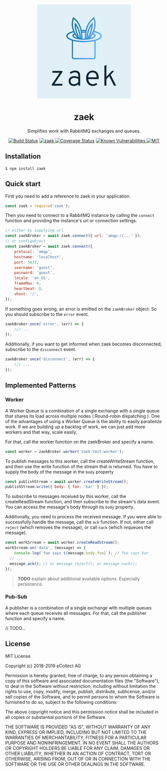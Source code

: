 <p align="center">
	<img src="assets/images/logo/vector/default.svg" width="300px" height="auto"/>
</p>

<h1 align="center">zaek</h1>

<p align="center">
Simplifies work with RabbitMQ exchanges and queues.
</p>

<p align="center">
<a href="https://travis-ci.org/eCollect/zaek" title="Build Status"><img src="https://travis-ci.org/eCollect/zaek.svg?branch=master" alt="Build Status" /></a>
<a href="https://www.npmjs.com/package/zaek" title="Build Status">
<img alt="zaek" src="https://img.shields.io/npm/v/zaek">
</a>
<a href='https://coveralls.io/github/eCollect/zaek?branch=next' title="Coverage Status"><img src='https://coveralls.io/repos/github/eCollect/zaek/badge.svg?branch=next' alt='Coverage Status' /></a>
<a href="https://snyk.io/test/github/ecollect/zaek" title="Known Vulnerabilities">
<img src="https://snyk.io/test/github/ecollect/zaek/badge.svg" alt="Known Vulnerabilities">
</a>
<a href="/eCollect/zaek/blob/master/LICENSE" title="zaek MIT license"><img alt="MIT" src="https://img.shields.io/github/license/ecollect/zaek"></a>

</p>

## Installation

```shell
$ npm install zaek
```

## Quick start

First you need to add a reference to zaek in your application.

```javascript
const zaek = require('zaek');
```

Then you need to connect to a RabbitMQ instance by calling the `connect` function and providing the instance's url or connection settings.

```javascript
// either by supplying url
const zaekBroker = await zaek.connect({ url: 'amqp://...' });
// or configobject
const zaekBroker = await zaek.connect({
	protocol: 'amqp',
	hostname: 'localhost',
	port: 5672,
	username: 'guest',
	password: 'guest',
	locale: 'en_US',
	frameMax: 0,
	heartbeat: 0,
	vhost: '/',
});
```

If something goes wrong, an error is emitted on the `zaekBroker` object. So you should subscribe to the `error` event.

```js
zaekBroker.once('error', (err) => {
	/// ...
});
```

Additionally, if you want to get informed when zaek becomes disconnected, subscribe to the `disconnect` event.

```js
zaekBroker.once('disconnect', (err) => {
	/// ...
});
```

## Implemented Patterns

### Worker

A Worker Queue is a combination of a single exchange with a single queue that shares its load across multiple nodes ( Round-robin dispatching ). One of the advantages of using a Worker Queue is the ability to easily parallelize work. If we are building up a backlog of work, we can just add more workers and that way, scale easily.

For that, call the worker function on the zaekBroker and specify a name.

```js
const worker = zaekBroker.worker('zaek:test:worker');
```

To publish messages to this worker, call the createWriteStream function, and then use the write function of the stream that is returned. You have to supply the body of the message in the ```body``` property

```js
const publishStream = await worker.createWriteStream();
publishStream.write({ body: { foo: 'bar' } });
```

To subscribe to messages received by this worker, call the createReadStream function, and then subscribe to the stream's data event. You can access the message's body through its ```body``` property.

Additionally, you need to process the received message. If you were able to successfully handle the message, call the ```ack``` function. If not, either call ```reject``` (which removes the message), or call ```nack``` (which requeues the message).

```js
const workSrream = await worker.createReadStream();
workSrream.on('data', (message) => {
	console.log(`foo says ${message.body.foo}`); // foo says bar
  // ...
  message.ack(); // or message.reject(); or message.nack();
});
```

> **TODO** explain about additional available options. Especially persistence.

### Pub-Sub

A publisher is a combination of a single exchange with multiple queues where each queue receives all messages. For that, call the publisher function and specify a name.

// TODO...

## License

MIT License

Copyright (c) 2018-2019 eCollect AG

Permission is hereby granted, free of charge, to any person obtaining a copy
of this software and associated documentation files (the "Software"), to deal
in the Software without restriction, including without limitation the rights
to use, copy, modify, merge, publish, distribute, sublicense, and/or sell
copies of the Software, and to permit persons to whom the Software is
furnished to do so, subject to the following conditions:

The above copyright notice and this permission notice shall be included in all
copies or substantial portions of the Software.

THE SOFTWARE IS PROVIDED "AS IS", WITHOUT WARRANTY OF ANY KIND, EXPRESS OR
IMPLIED, INCLUDING BUT NOT LIMITED TO THE WARRANTIES OF MERCHANTABILITY,
FITNESS FOR A PARTICULAR PURPOSE AND NONINFRINGEMENT. IN NO EVENT SHALL THE
AUTHORS OR COPYRIGHT HOLDERS BE LIABLE FOR ANY CLAIM, DAMAGES OR OTHER
LIABILITY, WHETHER IN AN ACTION OF CONTRACT, TORT OR OTHERWISE, ARISING FROM,
OUT OF OR IN CONNECTION WITH THE SOFTWARE OR THE USE OR OTHER DEALINGS IN THE
SOFTWARE.
